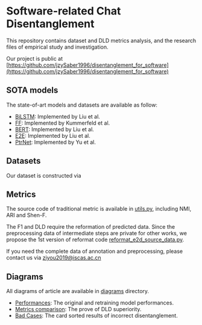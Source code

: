 # Software-related Chat Disentanglement
This repository contains dataset and DLD metrics analysis, and the research files of empirical study and investigation.

Our project is public at [https://github.com/jzySaber1996/disentanglement_for_software](https://github.com/jzySaber1996/disentanglement_for_software)
## SOTA models
The state-of-art models and datasets are available as follow:

- [BiLSTM](https://github.com/layneins/e2e-dialo-disentanglement): Implemented by Liu et al.
- [FF](https://github.com/jkkummerfeld/irc-disentanglement/zipball/master): Implemented by Kummerfeld et al.
- [BERT](https://github.com/layneins/e2e-dialo-disentanglement): Implemented by Liu et al.
- [E2E](https://github.com/layneins/e2e-dialo-disentanglement): Implemented by Liu et al.
- [PtrNet](https://github.com/vode/onlinePtrNet_disentanglement): Implemented by Yu et al.

## Datasets
Our dataset is constructed via 
## Metrics
The source code of traditional metric is available in [utils.py](./utils.py), including NMI, ARI and Shen-F.

The F1 and DLD require the reformation of predicted data. Since the preprocessing data of intermediate steps are private for other works, we propose the 1st version of reformat code [reformat_e2d_source_data.py](reformat_e2d_source_data.py).

If you need the complete data of annotation and preprocessing, please contact us via [ziyou2019@iscas.ac.cn](mailto:ziyou2019@iscas.ac.cn)
## Diagrams
All diagrams of article are available in [diagrams](./diagrams) directory.

- [Performances](./diagrams/performances): The original and retraining model performances.
- [Metrics comparison](./diagrams/metrics_comparison): The prove of DLD superiority.
- [Bad Cases](./diagrams/bad_cases): The card sorted results of incorrect disentanglement.
